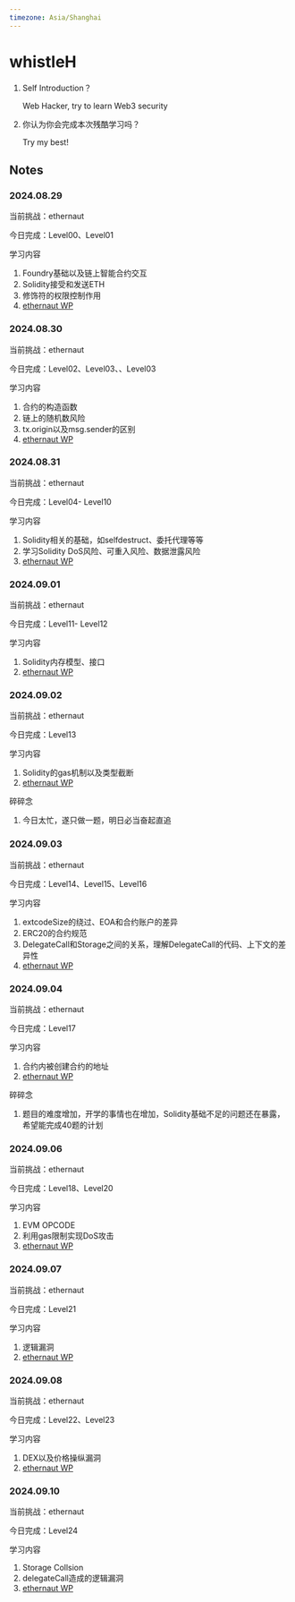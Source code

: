 ```yaml
---
timezone: Asia/Shanghai
---
```


# whistleH

1. Self Introduction？

   Web Hacker, try to learn Web3 security

2. 你认为你会完成本次残酷学习吗？

   Try my best!

## Notes

<!-- Content_START -->

### 2024.08.29

当前挑战：ethernaut

今日完成：Level00、Level01

学习内容

1. Foundry基础以及链上智能合约交互
2. Solidity接受和发送ETH
3. 修饰符的权限控制作用
4. [ethernaut WP](./Writeup/whistleH/ethernaut/README.md)

### 2024.08.30

当前挑战：ethernaut

今日完成：Level02、Level03、、Level03

学习内容

1. 合约的构造函数
2. 链上的随机数风险
3. tx.origin以及msg.sender的区别
4. [ethernaut WP](./Writeup/whistleH/ethernaut/README.md)

### 2024.08.31

当前挑战：ethernaut

今日完成：Level04- Level10

学习内容

1. Solidity相关的基础，如selfdestruct、委托代理等等
2. 学习Solidity DoS风险、可重入风险、数据泄露风险
3. [ethernaut WP](./Writeup/whistleH/ethernaut/README.md)

### 2024.09.01

当前挑战：ethernaut

今日完成：Level11- Level12

学习内容

1. Solidity内存模型、接口
2. [ethernaut WP](./Writeup/whistleH/ethernaut/README.md)

### 2024.09.02

当前挑战：ethernaut

今日完成：Level13

学习内容

1. Solidity的gas机制以及类型截断
2. [ethernaut WP](./Writeup/whistleH/ethernaut/README.md)

碎碎念

1. 今日太忙，遂只做一题，明日必当奋起直追

### 2024.09.03

当前挑战：ethernaut

今日完成：Level14、Level15、Level16

学习内容

1. extcodeSize的绕过、EOA和合约账户的差异
2. ERC20的合约规范
3. DelegateCall和Storage之间的关系，理解DelegateCall的代码、上下文的差异性
4. [ethernaut WP](./Writeup/whistleH/ethernaut/README.md)

### 2024.09.04

当前挑战：ethernaut

今日完成：Level17

学习内容

1. 合约内被创建合约的地址
2. [ethernaut WP](./Writeup/whistleH/ethernaut/README.md)

碎碎念

1. 题目的难度增加，开学的事情也在增加，Solidity基础不足的问题还在暴露，希望能完成40题的计划

### 2024.09.06

当前挑战：ethernaut

今日完成：Level18、Level20

学习内容

1. EVM OPCODE
2. 利用gas限制实现DoS攻击
3. [ethernaut WP](./Writeup/whistleH/ethernaut/README.md)

### 2024.09.07

当前挑战：ethernaut

今日完成：Level21

学习内容

1. 逻辑漏洞
2. [ethernaut WP](./Writeup/whistleH/ethernaut/README.md)

### 2024.09.08

当前挑战：ethernaut

今日完成：Level22、Level23

学习内容

1. DEX以及价格操纵漏洞
2. [ethernaut WP](./Writeup/whistleH/ethernaut/README.md)

### 2024.09.10

当前挑战：ethernaut

今日完成：Level24

学习内容

1. Storage Collsion
2. delegateCall造成的逻辑漏洞
3. [ethernaut WP](./Writeup/whistleH/ethernaut/README.md)

<!-- Content_END -->
